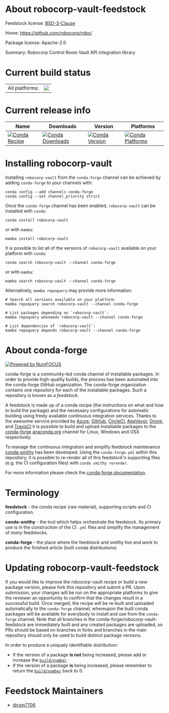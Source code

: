 About robocorp-vault-feedstock
==============================

Feedstock license: [BSD-3-Clause](https://github.com/conda-forge/robocorp-vault-feedstock/blob/main/LICENSE.txt)

Home: https://github.com/robocorp/robo/

Package license: Apache-2.0

Summary: Robocorp Control Room Vault API integration library

Current build status
====================


<table><tr><td>All platforms:</td>
    <td>
      <a href="https://dev.azure.com/conda-forge/feedstock-builds/_build/latest?definitionId=20197&branchName=main">
        <img src="https://dev.azure.com/conda-forge/feedstock-builds/_apis/build/status/robocorp-vault-feedstock?branchName=main">
      </a>
    </td>
  </tr>
</table>

Current release info
====================

| Name | Downloads | Version | Platforms |
| --- | --- | --- | --- |
| [![Conda Recipe](https://img.shields.io/badge/recipe-robocorp--vault-green.svg)](https://anaconda.org/conda-forge/robocorp-vault) | [![Conda Downloads](https://img.shields.io/conda/dn/conda-forge/robocorp-vault.svg)](https://anaconda.org/conda-forge/robocorp-vault) | [![Conda Version](https://img.shields.io/conda/vn/conda-forge/robocorp-vault.svg)](https://anaconda.org/conda-forge/robocorp-vault) | [![Conda Platforms](https://img.shields.io/conda/pn/conda-forge/robocorp-vault.svg)](https://anaconda.org/conda-forge/robocorp-vault) |

Installing robocorp-vault
=========================

Installing `robocorp-vault` from the `conda-forge` channel can be achieved by adding `conda-forge` to your channels with:

```
conda config --add channels conda-forge
conda config --set channel_priority strict
```

Once the `conda-forge` channel has been enabled, `robocorp-vault` can be installed with `conda`:

```
conda install robocorp-vault
```

or with `mamba`:

```
mamba install robocorp-vault
```

It is possible to list all of the versions of `robocorp-vault` available on your platform with `conda`:

```
conda search robocorp-vault --channel conda-forge
```

or with `mamba`:

```
mamba search robocorp-vault --channel conda-forge
```

Alternatively, `mamba repoquery` may provide more information:

```
# Search all versions available on your platform:
mamba repoquery search robocorp-vault --channel conda-forge

# List packages depending on `robocorp-vault`:
mamba repoquery whoneeds robocorp-vault --channel conda-forge

# List dependencies of `robocorp-vault`:
mamba repoquery depends robocorp-vault --channel conda-forge
```


About conda-forge
=================

[![Powered by
NumFOCUS](https://img.shields.io/badge/powered%20by-NumFOCUS-orange.svg?style=flat&colorA=E1523D&colorB=007D8A)](https://numfocus.org)

conda-forge is a community-led conda channel of installable packages.
In order to provide high-quality builds, the process has been automated into the
conda-forge GitHub organization. The conda-forge organization contains one repository
for each of the installable packages. Such a repository is known as a *feedstock*.

A feedstock is made up of a conda recipe (the instructions on what and how to build
the package) and the necessary configurations for automatic building using freely
available continuous integration services. Thanks to the awesome service provided by
[Azure](https://azure.microsoft.com/en-us/services/devops/), [GitHub](https://github.com/),
[CircleCI](https://circleci.com/), [AppVeyor](https://www.appveyor.com/),
[Drone](https://cloud.drone.io/welcome), and [TravisCI](https://travis-ci.com/)
it is possible to build and upload installable packages to the
[conda-forge](https://anaconda.org/conda-forge) [anaconda.org](https://anaconda.org/)
channel for Linux, Windows and OSX respectively.

To manage the continuous integration and simplify feedstock maintenance
[conda-smithy](https://github.com/conda-forge/conda-smithy) has been developed.
Using the ``conda-forge.yml`` within this repository, it is possible to re-render all of
this feedstock's supporting files (e.g. the CI configuration files) with ``conda smithy rerender``.

For more information please check the [conda-forge documentation](https://conda-forge.org/docs/).

Terminology
===========

**feedstock** - the conda recipe (raw material), supporting scripts and CI configuration.

**conda-smithy** - the tool which helps orchestrate the feedstock.
                   Its primary use is in the construction of the CI ``.yml`` files
                   and simplify the management of *many* feedstocks.

**conda-forge** - the place where the feedstock and smithy live and work to
                  produce the finished article (built conda distributions)


Updating robocorp-vault-feedstock
=================================

If you would like to improve the robocorp-vault recipe or build a new
package version, please fork this repository and submit a PR. Upon submission,
your changes will be run on the appropriate platforms to give the reviewer an
opportunity to confirm that the changes result in a successful build. Once
merged, the recipe will be re-built and uploaded automatically to the
`conda-forge` channel, whereupon the built conda packages will be available for
everybody to install and use from the `conda-forge` channel.
Note that all branches in the conda-forge/robocorp-vault-feedstock are
immediately built and any created packages are uploaded, so PRs should be based
on branches in forks and branches in the main repository should only be used to
build distinct package versions.

In order to produce a uniquely identifiable distribution:
 * If the version of a package **is not** being increased, please add or increase
   the [``build/number``](https://docs.conda.io/projects/conda-build/en/latest/resources/define-metadata.html#build-number-and-string).
 * If the version of a package **is** being increased, please remember to return
   the [``build/number``](https://docs.conda.io/projects/conda-build/en/latest/resources/define-metadata.html#build-number-and-string)
   back to 0.

Feedstock Maintainers
=====================

* [@rxm7706](https://github.com/rxm7706/)

